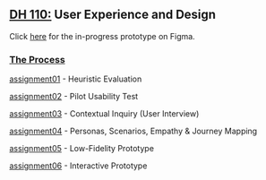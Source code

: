 ## <ins> DH 110:</ins> User Experience and Design <br>

Click [here](https://www.figma.com/proto/6x37Y0Goi7V6a4eY8SFdH8/DH110-Project?node-id=31%3A96&scaling=scale-down&page-id=0%3A1) for the in-progress prototype on Figma.

### <ins> The Process </ins> 

[assignment01](https://github.com/derekwang99/DH110-DEREKWANG/blob/main/assignment01/A01.md) - Heuristic Evaluation 

[assignment02](https://github.com/derekwang99/DH110-DEREKWANG/tree/main/assignment02) - Pilot Usability Test   

[assignment03](https://github.com/derekwang99/DH110-DEREKWANG/tree/main/assignment03) - Contextual Inquiry (User Interview)

[assignment04](https://github.com/derekwang99/DH110-DEREKWANG/tree/main/assignment04) - Personas, Scenarios, Empathy & Journey Mapping

[assignment05](https://github.com/derekwang99/DH110-DEREKWANG/tree/main/assignment05) - Low-Fidelity Prototype

[assignment06](https://github.com/derekwang99/DH110-DEREKWANG/tree/main/assignment06) - Interactive Prototype

